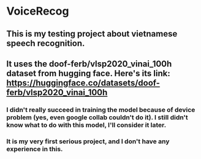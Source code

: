 # VoiceRecog

## This is my testing project about vietnamese speech recognition. 
## It uses the doof-ferb/vlsp2020_vinai_100h dataset from hugging face. Here's its link: https://huggingface.co/datasets/doof-ferb/vlsp2020_vinai_100h

### I didn't really succeed in training the model because of device problem (yes, even google collab couldn't do it). I still didn't know what to do with this model, I'll consider it later.
### It is my very first serious project, and I don't have any experience in this.

